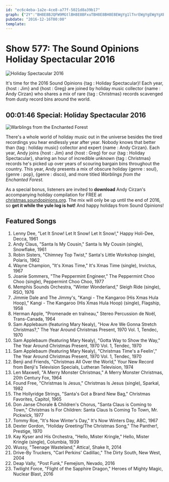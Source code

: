 ```yaml
---
id: "ec6c4eba-1a2e-4ce8-a77f-5021d8a39b17"
graph: {"2Y":"BH8E8BJQFW9MGtlBH8E8BFxuTBH8E8BH8E8EWgYg1lTnrEWgYgEWgYgXBRM7"}
pubdate: "2016-12-16T00:00"
template: 
---
```






# Show 577: The Sound Opinions Holiday Spectacular 2016

![Holiday Spectacular 2016](https://static.soundopinions.org/images/2016/holiday2016_web.jpg)

It's time for the 2016 Sound Opinions {tag : Holiday Spectacular}! Each year, {host : Jim} and {host : Greg} are joined by holiday music collector {name : Andy Cirzan} who shares a mix of rare {tag : Christmas} records scavenged from dusty record bins around the world.



## 00:01:46 Special: Holiday Spectacular 2016

![Warblings from the Enchanted Forest](https://static.soundopinions.org/assets/577/2Y0.jpg)

There's a whole world of holiday music out in the universe besides the tired recordings you hear endlessly year after year. Nobody knows that better than {tag : holiday music} collector and expert {name : Andy Cirzan}. Each year, Andy joins {host : Jim} and {host : Greg} for our {tag : Holiday Spectacular}, sharing an hour of incredible unknown {tag : Christmas} records he's picked up over years of scouring bargain bins throughout the country. This year, Andy presents a mix of obscure holiday {genre : soul}, {genre : pop}, {genre : disco}, and more titled *Warblings from the Enchanted Forest.*

As a special bonus, listeners are invited to **download** Andy Cirzan's accompanying holiday compilation for FREE at [christmas.soundopinions.org](http://christmas.soundopinions.org). The mix will only be up until the end of 2016, so **get it while the yule log is hot!** And happy holidays from Sound Opinions!



## Featured Songs

1. Lenny Dee, "Let It Snow! Let It Snow! Let It Snow!," Happy Holi-Dee, Decca, 1961
2. Andy Claus, "Santa Is My Cousin," Santa Is My Cousin (single), Snowflake, 1961
3. Robin Sisters, "Chimney Top Twist," Santa's Little Workshop (single), Polaris, 1962
4. Wayne Champion, "It's Xmas Time," It's Xmas Time (single), Invictus, 1967
5. Joanie Sommers, "The Peppermint Engineer," The Peppermint Choo Choo (single), Peppermint Choo Choo, 1977
6. Memphis Sounds Orchestra, "Winter Wonderland," Sleigh Ride (single), RSO, 1976
7. Jimmie Dale and The Jimmy's, "Kangi - The Kangaroo (His Xmas Hula Hoop)," Kangi - The Kangaroo (His Xmas Hula Hoop) (single), Flagship, 1958
8. Herman Apple, "Promenade en traîneau," Stereo Percussion de Noël, Trans-Canada, 1964
9. Sam Applebaum (featuring Mary Nealy), "How Are We Gonna Stretch Christmas?," The Year Around Christmas Present, 1970 Vol. 1, Tendec, 1970
10. Sam Applebaum (featuring Mary Nealy), "Gotta Way to Show the Way," The Year Around Christmas Present, 1970 Vol. 1, Tendec, 1970
11. Sam Applebaum (featuring Mary Nealy), "Christmas Time's a Feelin'," The Year Around Christmas Present, 1970 Vol. 1, Tendec, 1970
12. Benji and Friends, "Christmas All Over the World," Your New Record from Benji's Television Specials, Lutheran Television, 1974
13. Len Maxwell, "A Merry Monster Christmas," A Merry Monster Christmas, 20th Century Fox, 1964
14. Found Free, "Christmas Is Jesus," Christmas Is Jesus (single), Sparkal, 1982
15. The Hollyridge Strings, "Santa's Got a Brand New Bag," Christmas Favorites, Capitol, 1965
16. Don Janse Chorale & Children's Chorus, "Santa Claus is Coming to Town," Christmas Is For Children: Santa Claus Is Coming To Town, Mr. Pickwick, 1977
17. Tommy Roe, "It's Now Winter's Day," It's Now Winters Day, ABC, 1967
18. Dexter Gordon, "Holiday Greeting/The Christmas Song," The Panther!, Prestige, 1970
19. Kay Kyser and His Orchestra, "Hello, Mister Kringle," Hello, Mister Kringle (single), Columbia, 1939
20. Wussy, "Teenage Wasteland," Attica!, Shake It, 2014
21. Drive-By Truckers, "Carl Perkins' Cadillac," The Dirty South, New West, 2004
22. Deap Vally, "Post Funk," Femejism, Nevado, 2016
23. Twilight Force, "Flight of the Sapphire Dragon," Heroes of Mighty Magic, Nuclear Blast, 2016